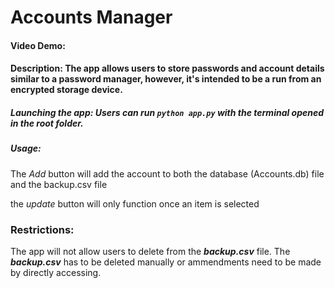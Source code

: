 # Accounts Manager

#### **Video Demo:** <URL HERE>

#### **Description:** The app allows users to store passwords and account details similar to a password manager, however, it's intended to be a run from an encrypted storage device.

##### **Launching the app:** Users can run `python app.py` with the terminal opened in the root folder.

##### **Usage:**

The _Add_ button will add the account to both the database (Accounts.db) file and the backup.csv file

the _update_ button will only function once an item is selected

### **Restrictions:**

The app will not allow users to delete from the **_backup.csv_** file.
The **_backup.csv_** has to be deleted manually or ammendments need to be made by directly accessing.

